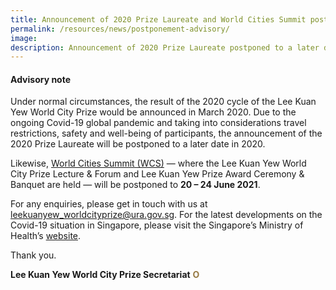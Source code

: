 ```yaml
---
title: Announcement of 2020 Prize Laureate and World Cities Summit postponed
permalink: /resources/news/postponement-advisory/
image: 
description: Announcement of 2020 Prize Laureate postponed to a later date, World Cities Summit rescheduled to 20 – 24 June 2021
---
```


#### **Advisory note**

Under normal circumstances, the result of the 2020 cycle of the Lee Kuan Yew World City Prize would be announced in March 2020. Due to the ongoing Covid-19 global pandemic and taking into considerations travel restrictions, safety and well-being of participants, the announcement of the 2020 Prize Laureate will be postponed to a later date in 2020. 

Likewise, [World Cities Summit (WCS)](https://www.worldcitiessummit.com.sg/) — where the Lee Kuan Yew World City Prize Lecture & Forum and Lee Kuan Yew Prize Award Ceremony & Banquet are held — will be postponed to **20 – 24 June 2021**. 

For any enquiries, please get in touch with us at [leekuanyew_worldcityprize@ura.gov.sg](mailto:leekuanyew_worldcityprize@ura.gov.sg). For the latest developments on the Covid-19 situation in Singapore, please visit the Singapore’s Ministry of Health’s [website](https://www.moh.gov.sg/).

Thank you.

**Lee Kuan Yew World City Prize Secretariat** **<font color="#967942">O</font>** 
